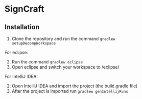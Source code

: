 # SignCraft

## Installation
1. Clone the repository and run the command `gradlew setupDecompWorkspace`

For eclipse:

2. Run the command `gradlew eclipse`
3. Open eclipse and switch your workspace to /eclipse/

For IntelliJ IDEA:

2. Open IntelliJ IDEA and import the project (the build.gradle file)
3. After the project is imported run `gradlew genIntellijRuns`
